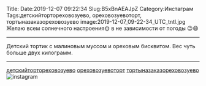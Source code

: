 Title:
Date:2019-12-07 09:22:34
Slug:B5xBnAEAJpZ
Category:Инстаграм
Tags:детскийтортореховозуево, ореховозуевоторт, тортыназаказореховозуево
image:2019-12-07_09-22-34_UTC_tntl.jpg
Желаю всем солнечного настроения🌞 в не зависимости от погоды 😉😄
_______________________________
Детский тортик с малиновым муссом и ореховым бисквитом. Вес чуть больше двух килограмм. 
______________________________
[детскийтортореховозуево]({tag}детскийтортореховозуево) [ореховозуевоторт]({tag}ореховозуевоторт) [тортыназаказореховозуево]({tag}тортыназаказореховозуево)
![instagram]({attach}images/2019-12-07_09-22-34_UTC.jpg)
